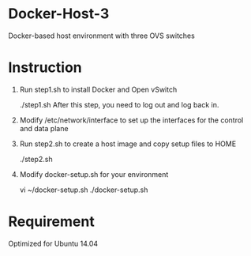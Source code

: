 # Docker-Host-3
Docker-based host environment with three OVS switches

# Instruction
1. Run step1.sh to install Docker and Open vSwitch

	./step1.sh
	After this step, you need to log out and log back in.

2. Modify /etc/network/interface to set up the interfaces for the control and data plane

3. Run step2.sh to create a host image and copy setup files to HOME

	./step2.sh

4. Modify docker-setup.sh for your environment

	vi ~/docker-setup.sh
	./docker-setup.sh

# Requirement
Optimized for Ubuntu 14.04
